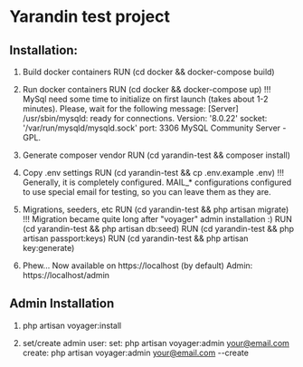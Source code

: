# Yarandin test project

## Installation:
1. Build docker containers
RUN (cd docker && docker-compose build)

2. Run docker containers
RUN (cd docker && docker-compose up)
!!! MySql need some time to initialize on first launch (takes about 1-2 minutes). Please, wait for the following message:
[Server] /usr/sbin/mysqld: ready for connections. Version: '8.0.22'  socket: '/var/run/mysqld/mysqld.sock'  port: 3306  MySQL Community Server - GPL.

3. Generate composer vendor
RUN (cd yarandin-test && composer install)

4. Copy .env settings
RUN (cd yarandin-test && cp .env.example .env)
!!! Generally, it is completely configured. MAIL_* configurations configured to use special email for testing, so you can leave them as they are.

5. Migrations, seeders, etc
RUN (cd yarandin-test && php artisan migrate)
!!! Migration became quite long after "voyager" admin installation :)
RUN (cd yarandin-test && php artisan db:seed)
RUN (cd yarandin-test && php artisan passport:keys)
RUN (cd yarandin-test && php artisan key:generate)

6. Phew...
Now available on https://localhost (by default)
Admin: https://localhost/admin

## Admin Installation
1. php artisan voyager:install

2. set/create admin user:
set:    php artisan voyager:admin your@email.com
create: php artisan voyager:admin your@email.com --create
